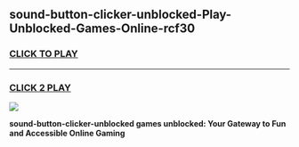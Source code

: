 
## sound-button-clicker-unblocked-Play-Unblocked-Games-Online-rcf30
<h3>
<a href="https://premium76.site?title=sound-button-clicker-unblocked&ref=25A">CLICK TO PLAY</a></h3>
<hr>

<h3>
<a href="https://premium76.site?title=sound-button-clicker-unblocked&ref=25A">CLICK 2 PLAY</a>
  
</h3>

<a href="https://premium76.site?title=sound-button-clicker-unblocked&ref=25A"><img src="https://clearcache.store/games.png"></a>


**sound-button-clicker-unblocked games unblocked: Your Gateway to Fun and Accessible Online Gaming**
